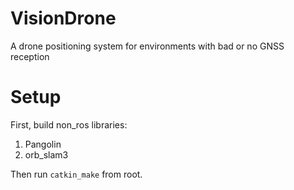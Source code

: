 # VisionDrone

A drone positioning system for environments with bad or no GNSS reception

# Setup

First, build non_ros libraries:

1. Pangolin
2. orb_slam3

Then run `catkin_make` from root.
